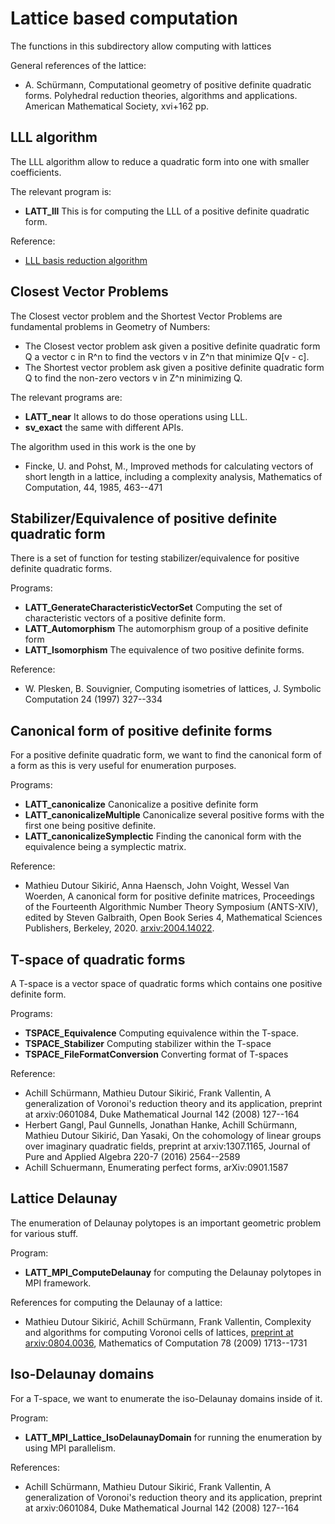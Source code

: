 Lattice based computation
=========================

The functions in this subdirectory allow computing with lattices

General references of the lattice:
  * A. Schürmann, Computational geometry of positive definite quadratic forms. Polyhedral reduction theories, algorithms and applications. American Mathematical Society, xvi+162 pp.

LLL algorithm
-------------

The LLL algorithm allow to reduce a quadratic form into one with smaller
coefficients.

The relevant program is:
  * **LATT_lll** This is for computing the LLL of a positive definite quadratic form.

Reference:
  * [LLL basis reduction algorithm](https://en.wikipedia.org/wiki/Lenstra%E2%80%93Lenstra%E2%80%93Lov%C3%A1sz_lattice_basis_reduction_algorithm)


Closest Vector Problems
-----------------------

The Closest vector problem and the Shortest Vector Problems are fundamental
problems in Geometry of Numbers:
  * The Closest vector problem ask given a positive definite quadratic form Q a vector c in R^n to find the vectors v in Z^n that minimize Q[v - c].
  * The Shortest vector problem ask given a positive definite quadratic form Q to find the non-zero vectors v in Z^n minimizing Q.

The relevant programs are:
  * **LATT_near** It allows to do those operations using LLL.
  * **sv_exact** the same with different APIs.

The algorithm used in this work is the one by
  * Fincke, U. and Pohst, M., Improved methods for calculating vectors of short length in a lattice, including a complexity analysis, Mathematics of Computation, 44, 1985, 463--471

Stabilizer/Equivalence of positive definite quadratic form
----------------------------------------------------------

There is a set of function for testing stabilizer/equivalence for positive definite quadratic forms.

Programs:
  * **LATT_GenerateCharacteristicVectorSet** Computing the set of characteristic vectors of a positive definite form.
  * **LATT_Automorphism** The automorphism group of a positive definite form
  * **LATT_Isomorphism** The equivalence of two positive definite forms.

Reference:
  * W. Plesken, B. Souvignier, Computing isometries of lattices, J. Symbolic Computation 24 (1997) 327--334

Canonical form of positive definite forms
-----------------------------------------

For a positive definite quadratic form, we want to find the canonical form of a form as this is very
useful for enumeration purposes.

Programs:
  * **LATT_canonicalize** Canonicalize a positive definite form
  * **LATT_canonicalizeMultiple** Canonicalize several positive forms with the first one being positive definite.
  * **LATT_canonicalizeSymplectic** Finding the canonical form with the equivalence being a symplectic matrix.

Reference:
  * Mathieu Dutour Sikirić, Anna Haensch, John Voight, Wessel Van Woerden, A canonical form for positive definite matrices, Proceedings of the Fourteenth Algorithmic Number Theory Symposium (ANTS-XIV), edited by Steven Galbraith, Open Book Series 4, Mathematical Sciences Publishers, Berkeley, 2020. [arxiv:2004.14022](https://arxiv.org/abs/2004.14022).

T-space of quadratic forms
--------------------------

A T-space is a vector space of quadratic forms which contains one positive definite form.

Programs:
  * **TSPACE_Equivalence** Computing equivalence within the T-space.
  * **TSPACE_Stabilizer** Computing stabilizer within the T-space
  * **TSPACE_FileFormatConversion** Converting format of T-spaces

Reference:
  * Achill Schürmann, Mathieu Dutour Sikirić, Frank Vallentin, A generalization of Voronoi's reduction theory and its application, preprint at arxiv:0601084, Duke Mathematical Journal 142 (2008) 127--164
  * Herbert Gangl, Paul Gunnells, Jonathan Hanke, Achill Schürmann, Mathieu Dutour Sikirić, Dan Yasaki, On the cohomology of linear groups over imaginary quadratic fields, preprint at arxiv:1307.1165, Journal of Pure and Applied Algebra 220-7 (2016) 2564--2589
  * Achill Schuermann, Enumerating perfect forms, arXiv:0901.1587


Lattice Delaunay
----------------

The enumeration of Delaunay polytopes is an important geometric problem for various stuff.

Program:
  * **LATT_MPI_ComputeDelaunay** for computing the Delaunay polytopes in MPI framework.

References for computing the Delaunay of a lattice:
  * Mathieu Dutour Sikirić, Achill Schürmann, Frank Vallentin, Complexity and algorithms for computing Voronoi cells of lattices, [preprint at arxiv:0804.0036](https://arxiv.org/abs/0804.0036), Mathematics of Computation 78 (2009) 1713--1731


Iso-Delaunay domains
--------------------

For a T-space, we want to enumerate the iso-Delaunay domains inside of it.

Program:
* **LATT_MPI_Lattice_IsoDelaunayDomain** for running the enumeration by using MPI parallelism.

References:
  * Achill Schürmann, Mathieu Dutour Sikirić, Frank Vallentin, A generalization of Voronoi's reduction theory and its application, preprint at arxiv:0601084, Duke Mathematical Journal 142 (2008) 127--164
